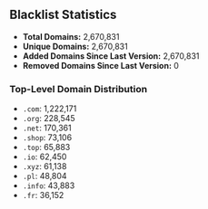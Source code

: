 ## Blacklist Statistics

- **Total Domains:** 2,670,831
- **Unique Domains:** 2,670,831
- **Added Domains Since Last Version:** 2,670,831
- **Removed Domains Since Last Version:** 0

### Top-Level Domain Distribution

-  `.com`: 1,222,171
-  `.org`: 228,545
-  `.net`: 170,361
-  `.shop`: 73,106
-  `.top`: 65,883
-  `.io`: 62,450
-  `.xyz`: 61,138
-  `.pl`: 48,804
-  `.info`: 43,883
-  `.fr`: 36,152
